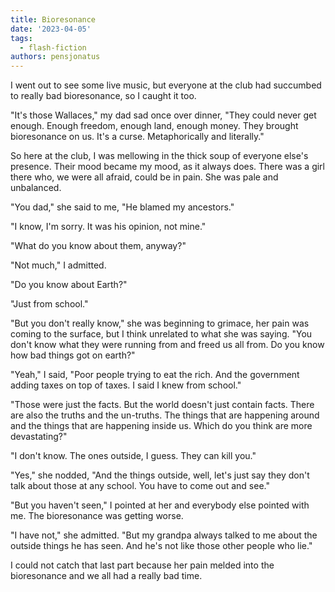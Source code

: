 ```yaml
---
title: Bioresonance
date: '2023-04-05'
tags:
  - flash-fiction
authors: pensjonatus
---
```


I went out to see some live music, but everyone at the club had succumbed to
really bad bioresonance, so I caught it too.

<!-- truncate -->

"It's those Wallaces," my dad sad once over dinner, "They could never get
enough. Enough freedom, enough land, enough money. They brought bioresonance on
us. It's a curse. Metaphorically and literally."

So here at the club, I was mellowing in the thick soup of everyone else's
presence. Their mood became my mood, as it always does. There was a girl there
who, we were all afraid, could be in pain. She was pale and unbalanced.

"You dad," she said to me, "He blamed my ancestors."

"I know, I'm sorry. It was his opinion, not mine."

"What do you know about them, anyway?"

"Not much," I admitted.

"Do you know about Earth?"

"Just from school."

"But you don't really know," she was beginning to grimace, her pain was coming
to the surface, but I think unrelated to what she was saying. "You don't know
what they were running from and freed us all from. Do you know how bad things
got on earth?"

"Yeah," I said, "Poor people trying to eat the rich. And the government adding
taxes on top of taxes. I said I knew from school."

"Those were just the facts. But the world doesn't just contain facts. There are
also the truths and the un-truths. The things that are happening around and the
things that are happening inside us. Which do you think are more devastating?"

"I don't know. The ones outside, I guess. They can kill you."

"Yes," she nodded, "And the things outside, well, let's just say they don't talk
about those at any school. You have to come out and see."

"But you haven't seen," I pointed at her and everybody else pointed with me. The
bioresonance was getting worse.

"I have not," she admitted. "But my grandpa always talked to me about the
outside things he has seen. And he's not like those other people who lie."

I could not catch that last part because her pain melded into the bioresonance
and we all had a really bad time.
